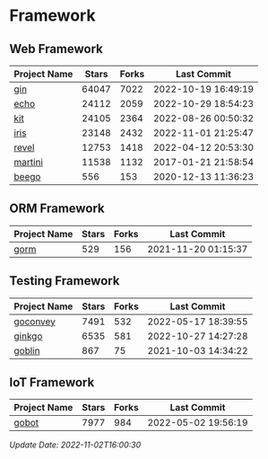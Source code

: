# Framework

## Web Framework
| Project Name | Stars | Forks | Last Commit |
| ------------ | ----- | ----- | ----------- |
| [gin](https://github.com/gin-gonic/gin) | 64047 | 7022 | 2022-10-19 16:49:19 |
| [echo](https://github.com/labstack/echo) | 24112 | 2059 | 2022-10-29 18:54:23 |
| [kit](https://github.com/go-kit/kit) | 24105 | 2364 | 2022-08-26 00:50:32 |
| [iris](https://github.com/kataras/iris) | 23148 | 2432 | 2022-11-01 21:25:47 |
| [revel](https://github.com/revel/revel) | 12753 | 1418 | 2022-04-12 20:53:30 |
| [martini](https://github.com/go-martini/martini) | 11538 | 1132 | 2017-01-21 21:58:54 |
| [beego](https://github.com/astaxie/beego) | 556 | 153 | 2020-12-13 11:36:23 |

## ORM Framework
| Project Name | Stars | Forks | Last Commit |
| ------------ | ----- | ----- | ----------- |
| [gorm](https://github.com/jinzhu/gorm) | 529 | 156 | 2021-11-20 01:15:37 |

## Testing Framework
| Project Name | Stars | Forks | Last Commit |
| ------------ | ----- | ----- | ----------- |
| [goconvey](https://github.com/smartystreets/goconvey) | 7491 | 532 | 2022-05-17 18:39:55 |
| [ginkgo](https://github.com/onsi/ginkgo) | 6535 | 581 | 2022-10-27 14:27:28 |
| [goblin](https://github.com/franela/goblin) | 867 | 75 | 2021-10-03 14:34:22 |

## IoT Framework
| Project Name | Stars | Forks | Last Commit |
| ------------ | ----- | ----- | ----------- |
| [gobot](https://github.com/hybridgroup/gobot) | 7977 | 984 | 2022-05-02 19:56:19 |

*Update Date: 2022-11-02T16:00:30*